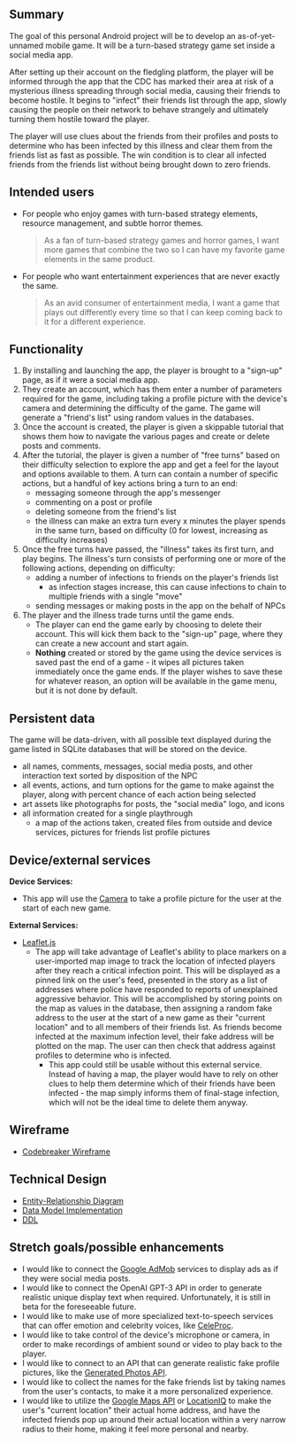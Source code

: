 ## Summary

The goal of this personal Android project will be to develop an as-of-yet-unnamed mobile game. It will be a turn-based strategy game set inside a social media app. 

After setting up their account on the fledgling platform, the player will be informed through the app that the CDC has marked their area at risk of a mysterious illness spreading through social media, causing their friends to become hostile. It begins to "infect" their friends list through the app, slowly causing the people on their network to behave strangely and ultimately turning them hostile toward the player.

The player will use clues about the friends from their profiles and posts to determine who has been infected by this illness and clear them from the friends list as fast as possible. The win condition is to clear all infected friends from the friends list without being brought down to zero friends.

## Intended users

* For people who enjoy games with turn-based strategy elements, resource management, and subtle horror themes.

    > As a fan of turn-based strategy games and horror games, I want more games that combine the two so I can have my favorite game elements in the same product.

* For people who want entertainment experiences that are never exactly the same.

    > As an avid consumer of entertainment media, I want a game that plays out differently every time so that I can keep coming back to it for a different experience.

## Functionality

1. By installing and launching the app, the player is brought to a "sign-up" page, as if it were a social media app.
2. They create an account, which has them enter a number of parameters required for the game, including taking a profile picture with the device's camera and determining the difficulty of the game. The game will generate a "friend's list" using random values in the databases.
3. Once the account is created, the player is given a skippable tutorial that shows them how to navigate the various pages and create or delete posts and comments.
4. After the tutorial, the player is given a number of "free turns" based on their difficulty selection to explore the app and get a feel for the layout and options available to them. A turn can contain a number of specific actions, but a handful of key actions bring a turn to an end:
    * messaging someone through the app's messenger
    * commenting on a post or profile
    * deleting someone from the friend's list
    * the illness can make an extra turn every x minutes the player spends in the same turn, based on difficulty (0 for lowest, increasing as difficulty increases)
5. Once the free turns have passed, the "illness" takes its first turn, and play begins. The illness's turn consists of performing one or more of the following actions, depending on difficulty:
    * adding a number of infections to friends on the player's friends list
        * as infection stages increase, this can cause infections to chain to multiple friends with a single "move"
    * sending messages or making posts in the app on the behalf of NPCs
6. The player and the illness trade turns until the game ends.
    * The player can end the game early by choosing to delete their account. This will kick them back to the "sign-up" page, where they can create a new account and start again.
    * **Nothing** created or stored by the game using the device services is saved past the end of a game - it wipes all pictures taken immediately once the game ends. If the player wishes to save these for whatever reason, an option will be available in the game menu, but it is not done by default.

## Persistent data

The game will be data-driven, with all possible text displayed during the game listed in SQLite databases that will be stored on the device.

* all names, comments, messages, social media posts, and other interaction text sorted by disposition of the NPC
* all events, actions, and turn options for the game to make against the player, along with percent chance of each action being selected
* art assets like photographs for posts, the "social media" logo, and icons
* all information created for a single playthrough
    * a map of the actions taken, created files from outside and device services, pictures for friends list profile pictures

## Device/external services

**Device Services:**
* This app will use the [Camera](https://developer.android.com/guide/topics/media/camera#:~:text=%20Camera%20API%20%201%20Saving%20media%20files.,fields%20that%20require%20permission.%20LENS_POSE_REFERENCE%20LENS_INFO_HYPERFOCAL_DISTANCE...%20More%20) to take a profile picture for the user at the start of each new game.

**External Services:**
* [Leaflet.js](https://leafletjs.com/reference-1.7.1.html)
    * The app will take advantage of Leaflet's ability to place markers on a user-imported map image to track the location of infected players after they reach a critical infection point. This will be displayed as a pinned link on the user's feed, presented in the story as a list of addresses where police have responded to reports of unexplained aggressive behavior. This will be accomplished by storing points on the map as values in the database, then assigning a random fake address to the user at the start of a new game as their "current location" and to all members of their friends list. As friends become infected at the maximum infection level, their fake address will be plotted on the map. The user can then check that address against profiles to determine who is infected.
        * This app could still be usable without this external service. Instead of having a map, the player would have to rely on other clues to help them determine which of their friends have been infected - the map simply informs them of final-stage infection, which will not be the ideal time to delete them anyway.

## Wireframe

* [Codebreaker Wireframe](wireframe.md)

## Technical Design

* [Entity-Relationship Diagram](entity-relationship.md)
* [Data Model Implementation](data-model-implementation.md)
* [DDL](ddl.md)

## Stretch goals/possible enhancements 

* I would like to connect the [Google AdMob](https://developers.google.com/admob) services to display ads as if they were social media posts.
* I would like to connect the OpenAI GPT-3 API in order to generate realistic unique display text when required. Unfortunately, it is still in beta for the foreseeable future.
* I would like to make use of more specialized text-to-speech services that can offer emotion and celebrity voices, like [CeleProc](https://www.cereproc.com/en/products/voices).
* I would like to take control of the device's microphone or camera, in order to make recordings of ambient sound or video to play back to the player.
* I would like to connect to an API that can generate realistic fake profile pictures, like the [Generated Photos API](https://generated.photos/api).
* I would like to collect the names for the fake friends list by taking names from the user's contacts, to make it a more personalized experience.
* I would like to utilize the [Google Maps API](https://developers.google.com/maps/documentation/android-sdk/overview) or [LocationIQ](https://locationiq.com/geocoding) to make the user's "current location" their actual home address, and have the infected friends pop up around their actual location within a very narrow radius to their home, making it feel more personal and nearby.
